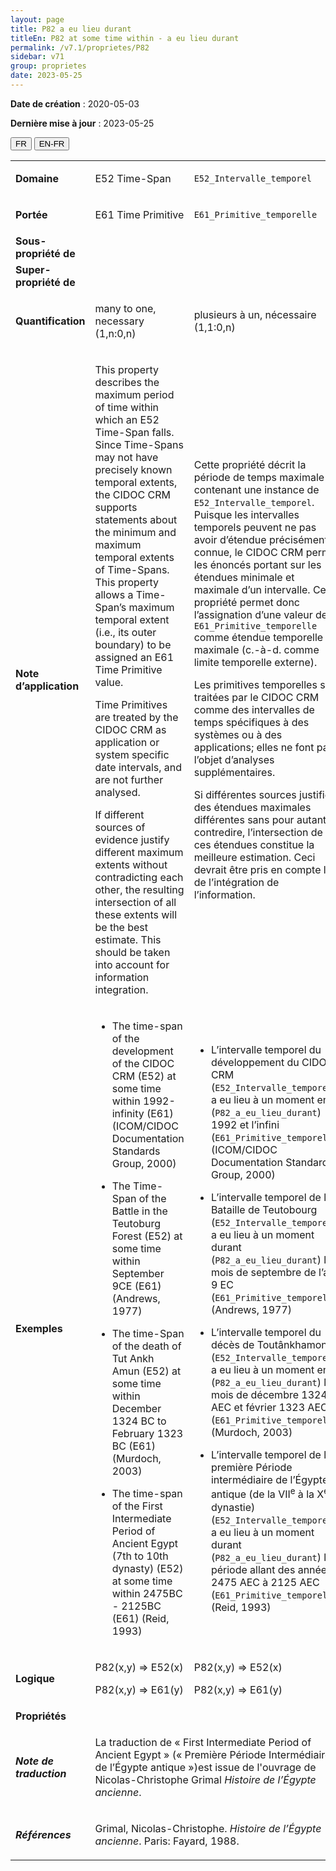 ```yaml
---
layout: page
title: P82 a eu lieu durant
titleEn: P82 at some time within - a eu lieu durant
permalink: /v7.1/proprietes/P82
sidebar: v71
group: proprietes
date: 2023-05-25
---
```


**Date de création** : 2020-05-03

**Dernière mise à jour** : 2023-05-25

<div class="lang-buttons">
 <button id="fr" class="activate">FR</button>
 <button id="en-fr">EN-FR</button>
</div>

<table>
<tbody>
<tr>
<td><strong>Domaine</strong></td>
<td class="en">
<p>E52 Time-Span</p>
</td>
<td>
<p><code class="language-plaintext highlighter-rouge">E52_Intervalle_temporel</code> </p>
</td>
</tr>
<tr>
<td><strong>Portée</strong></td>
<td class="en">
<p>E61 Time Primitive</p>
</td>
<td>
<p><code class="language-plaintext highlighter-rouge">E61_Primitive_temporelle</code> </p>
</td>
</tr>
<tr>
<td><strong>Sous-propriété de</strong></td>
<td class="en">
</td>
<td>
</td>
</tr>
<tr>
<td><strong>Super-propriété de</strong></td>
<td class="en">
</td>
<td>
</td>
</tr>
<tr>
<td><strong>Quantification</strong></td>
<td class="en">
<p>many to one, necessary (1,n:0,n)</p>
</td>
<td>
<p>plusieurs à un, nécessaire (1,1:0,n)</p>
</td>
</tr>
<tr>
<td><strong>Note d’application</strong></td>
<td class="en">
<p>This property describes the maximum period of time within which an E52 Time-Span falls. Since Time-Spans may not have precisely known temporal extents, the CIDOC CRM supports statements about the minimum and maximum temporal extents of Time-Spans. This property allows a Time-Span’s maximum temporal extent (i.e., its outer boundary) to be assigned an E61 Time Primitive value. </p>
<p>Time Primitives are treated by the CIDOC CRM as application or system specific date intervals, and are not further analysed. </p>
<p>If different sources of evidence justify different maximum extents without contradicting each other, the resulting intersection of all these extents will be the best estimate. This should be taken into account for information integration.</p>
</td>
<td>
<p>Cette propriété décrit la période de temps maximale contenant une instance de <code class="language-plaintext highlighter-rouge">E52_Intervalle_temporel</code>. Puisque les intervalles temporels peuvent ne pas avoir d’étendue précisément connue, le CIDOC CRM permet les énoncés portant sur les étendues minimale et maximale d’un intervalle. Cette propriété permet donc l’assignation d’une valeur de <code class="language-plaintext highlighter-rouge">E61_Primitive_temporelle</code> comme étendue temporelle maximale (c.-à-d. comme limite temporelle externe). </p>
<p>Les primitives temporelles sont traitées par le CIDOC CRM comme des intervalles de temps spécifiques à des systèmes ou à des applications; elles ne font pas l’objet d’analyses supplémentaires. </p>
<p>Si différentes sources justifient des étendues maximales différentes sans pour autant se contredire, l’intersection de ces étendues constitue la meilleure estimation. Ceci devrait être pris en compte lors de l’intégration de l’information. </p>
</td>
</tr>
<tr>
<td><strong>Exemples</strong></td>
<td class="en">
<ul>
<li><p>The time-span of the development of the CIDOC CRM (E52) at some time within 1992-infinity (E61) (ICOM/CIDOC Documentation Standards Group, 2000)</p>
</li>
<li><p>The Time-Span of the Battle in the Teutoburg Forest (E52) at some time within September 9CE (E61) (Andrews, 1977)</p>
</li>
<li><p>The time-Span of the death of Tut Ankh Amun (E52) at some time within December 1324 BC to February 1323 BC (E61) (Murdoch, 2003)</p>
</li>
<li><p>The time-span of the First Intermediate Period of Ancient Egypt (7th to 10th dynasty) (E52) at some time within 2475BC - 2125BC (E61) (Reid, 1993)</p>
</li>
</ul>
</td>
<td>
<ul>
<li><p>L’intervalle temporel du développement du CIDOC CRM (<code class="language-plaintext highlighter-rouge">E52_Intervalle_temporel</code>) a eu lieu à un moment entre (<code class="language-plaintext highlighter-rouge">P82_a_eu_lieu_durant</code>) 1992 et l’infini (<code class="language-plaintext highlighter-rouge">E61_Primitive_temporelle</code>) (ICOM/CIDOC Documentation Standards Group, 2000)</p>
</li>
<li><p>L’intervalle temporel de la Bataille de Teutobourg (<code class="language-plaintext highlighter-rouge">E52_Intervalle_temporel</code>) a eu lieu à un moment durant (<code class="language-plaintext highlighter-rouge">P82_a_eu_lieu_durant</code>) le mois de septembre de l’an 9 EC (<code class="language-plaintext highlighter-rouge">E61_Primitive_temporelle</code>) (Andrews, 1977)</p>
</li>
<li><p>L’intervalle temporel du décès de Toutânkhamon (<code class="language-plaintext highlighter-rouge">E52_Intervalle_temporel</code>) a eu lieu à un moment entre (<code class="language-plaintext highlighter-rouge">P82_a_eu_lieu_durant</code>) les mois de décembre 1324 AEC et février 1323 AEC (<code class="language-plaintext highlighter-rouge">E61_Primitive_temporelle</code>) (Murdoch, 2003)</p>
</li>
<li><p>L’intervalle temporel de la première Période intermédiaire de l’Égypte antique (de la VII<sup>e</sup> à la X<sup>e</sup> dynastie) (<code class="language-plaintext highlighter-rouge">E52_Intervalle_temporel</code>) a eu lieu à un moment durant  (<code class="language-plaintext highlighter-rouge">P82_a_eu_lieu_durant</code>) la période allant des années 2475 AEC à 2125 AEC (<code class="language-plaintext highlighter-rouge">E61_Primitive_temporelle</code>) (Reid, 1993)</p>
</li>
</ul>
</td>
</tr>
<tr>
<td><strong>Logique</strong></td>
<td class="en">
<p>P82(x,y) ⇒ E52(x)</p>
<p>P82(x,y) ⇒ E61(y)</p>
</td>
<td>
<p>P82(x,y) ⇒ E52(x)</p>
<p>P82(x,y) ⇒ E61(y)</p>
</td>
</tr>
<tr>
<td><strong>Propriétés</strong></td>
<td class="en">
</td>
<td>
</td>
</tr>
<tr>
<td><strong><em>Note de traduction</em></strong></td>
<td colspan="2">
<p>La traduction de « First Intermediate Period of Ancient Egypt » (« Première Période Intermédiaire de l’Égypte antique »)est issue de l'ouvrage de Nicolas-Christophe Grimal <em>Histoire de l’Égypte ancienne</em>. </p>
</td>
</tr>
<tr>
<td><strong><em>Références</em></strong></td>
<td colspan="2">
<p>Grimal, Nicolas-Christophe. <em>Histoire de l’Égypte ancienne</em>. Paris: Fayard, 1988.</p>
</td>
</tr>
</tbody>
</table>
